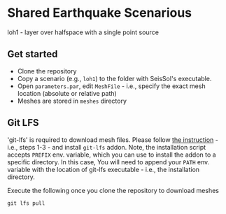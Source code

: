 # Shared Earthquake Scenarious

loh1 - layer over halfspace with a single point source


## Get started

- Clone the repository
- Copy a scenario (e.g., `loh1`) to the folder with SeisSol's executable.
- Open `parameters.par`, edit `MeshFile` - i.e., specify the exact mesh location (absolute or relative path)
- Meshes are stored in `meshes` directory

## Git LFS

'git-lfs' is required to download mesh files. Please follow [the instruction](http://arfc.github.io/manual/guides/git-lfs) - i.e., steps 1-3 - and install `git-lfs` addon. Note, the installation script accepts `PREFIX` env. variable, which you can use to install the addon to a specific directory. In this case, You will need to append your `PATH` env. variable with the location of git-lfs executable - i.e., the installation directory.

Execute the following once you clone the repository to download meshes

```
git lfs pull
```
